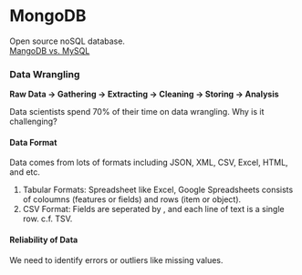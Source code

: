 # MongoDB
Open source noSQL database.  
[MangoDB vs. MySQL](https://www.mongodb.com/compare/mongodb-mysql)

### Data Wrangling
__Raw Data -> Gathering -> Extracting -> Cleaning -> Storing -> Analysis__  

Data scientists spend 70% of their time on data wrangling. Why is it challenging?

#### Data Format
Data comes from lots of formats including JSON, XML, CSV, Excel, HTML, and etc.

1. Tabular Formats: Spreadsheet like Excel, Google Spreadsheets consists of coloumns (features or fields) and rows (item or object).  
2. CSV Format: Fields are seperated by , and each line of text is a single row. c.f. TSV.

#### Reliability of Data 
We need to identify errors or outliers like missing values.
